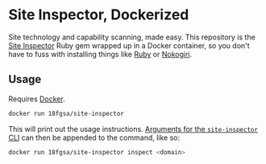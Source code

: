 # Site Inspector, Dockerized

Site technology and capability scanning, made easy. This repository is the [Site Inspector](https://github.com/benbalter/site-inspector/) Ruby gem wrapped up in a Docker container, so you don't have to fuss with installing things like [Ruby](https://www.ruby-lang.org/) or [Nokogiri](http://www.nokogiri.org/).

## Usage

Requires [Docker](https://www.docker.com/).

```bash
docker run 18fgsa/site-inspector
```

This will print out the usage instructions. [Arguments for the `site-inspector` CLI](https://github.com/benbalter/site-inspector#command-line-usage) can then be appended to the command, like so:

```bash
docker run 18fgsa/site-inspector inspect <domain>
```

